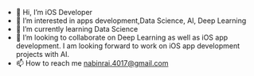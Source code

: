 - 👋 Hi, I’m iOS Developer
- 👀 I’m interested in apps development,Data Science, AI, Deep Learning
- 🌱 I’m currently learning Data Science
- 💞️ I’m looking to collaborate on Deep Learning as well as iOS app development. I am looking forward to work on iOS app development projects with AI.
- 📫 How to reach me nabinrai.4017@gmail.com

<!---
NabinRai4017/NabinRai4017 is a ✨ special ✨ repository because its `README.md` (this file) appears on your GitHub profile.
You can click the Preview link to take a look at your changes.
--->
